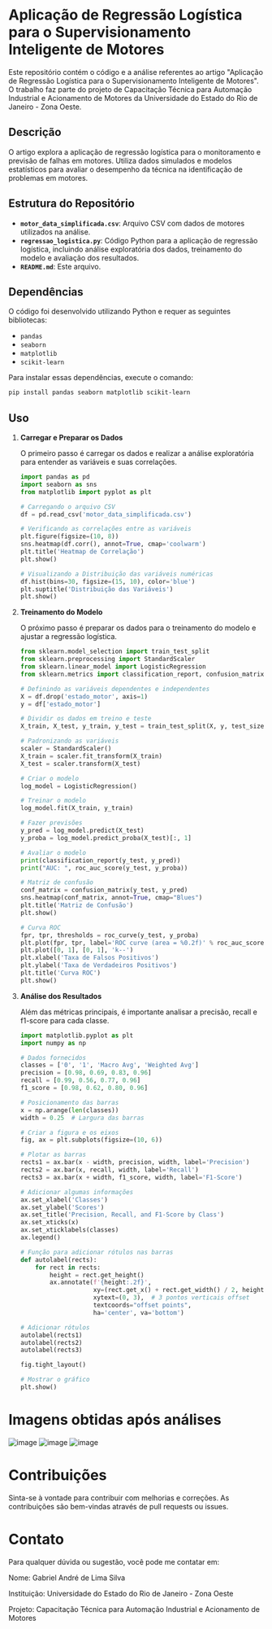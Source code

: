 # Aplicação de Regressão Logística para o Supervisionamento Inteligente de Motores

Este repositório contém o código e a análise referentes ao artigo "Aplicação de Regressão Logística para o Supervisionamento Inteligente de Motores". O trabalho faz parte do projeto de Capacitação Técnica para Automação Industrial e Acionamento de Motores da Universidade do Estado do Rio de Janeiro - Zona Oeste.

## Descrição

O artigo explora a aplicação de regressão logística para o monitoramento e previsão de falhas em motores. Utiliza dados simulados e modelos estatísticos para avaliar o desempenho da técnica na identificação de problemas em motores.

## Estrutura do Repositório

- **`motor_data_simplificada.csv`**: Arquivo CSV com dados de motores utilizados na análise.
- **`regressao_logistica.py`**: Código Python para a aplicação de regressão logística, incluindo análise exploratória dos dados, treinamento do modelo e avaliação dos resultados.
- **`README.md`**: Este arquivo.

## Dependências

O código foi desenvolvido utilizando Python e requer as seguintes bibliotecas:

- `pandas`
- `seaborn`
- `matplotlib`
- `scikit-learn`

Para instalar essas dependências, execute o comando:

```bash
pip install pandas seaborn matplotlib scikit-learn
```

## Uso

1. **Carregar e Preparar os Dados**

   O primeiro passo é carregar os dados e realizar a análise exploratória para entender as variáveis e suas correlações.

   ```python
   import pandas as pd
   import seaborn as sns
   from matplotlib import pyplot as plt

   # Carregando o arquivo CSV
   df = pd.read_csv('motor_data_simplificada.csv')

   # Verificando as correlações entre as variáveis
   plt.figure(figsize=(10, 8))
   sns.heatmap(df.corr(), annot=True, cmap='coolwarm')
   plt.title('Heatmap de Correlação')
   plt.show()

   # Visualizando a Distribuição das variáveis numéricas
   df.hist(bins=30, figsize=(15, 10), color='blue')
   plt.suptitle('Distribuição das Variáveis')
   plt.show()
   ```
2. **Treinamento do Modelo**
   
    O próximo passo é preparar os dados para o treinamento do modelo e ajustar a regressão logística.
  
    ```python
    from sklearn.model_selection import train_test_split
    from sklearn.preprocessing import StandardScaler
    from sklearn.linear_model import LogisticRegression
    from sklearn.metrics import classification_report, confusion_matrix, roc_auc_score, roc_curve
    
    # Definindo as variáveis dependentes e independentes
    X = df.drop('estado_motor', axis=1)
    y = df['estado_motor']
    
    # Dividir os dados em treino e teste
    X_train, X_test, y_train, y_test = train_test_split(X, y, test_size=0.3, random_state=42)
    
    # Padronizando as variáveis
    scaler = StandardScaler()
    X_train = scaler.fit_transform(X_train)
    X_test = scaler.transform(X_test)
    
    # Criar o modelo
    log_model = LogisticRegression()
    
    # Treinar o modelo
    log_model.fit(X_train, y_train)
    
    # Fazer previsões
    y_pred = log_model.predict(X_test)
    y_proba = log_model.predict_proba(X_test)[:, 1]
    
    # Avaliar o modelo
    print(classification_report(y_test, y_pred))
    print("AUC: ", roc_auc_score(y_test, y_proba))
    
    # Matriz de confusão
    conf_matrix = confusion_matrix(y_test, y_pred)
    sns.heatmap(conf_matrix, annot=True, cmap="Blues")
    plt.title('Matriz de Confusão')
    plt.show()
    
    # Curva ROC
    fpr, tpr, thresholds = roc_curve(y_test, y_proba)
    plt.plot(fpr, tpr, label='ROC curve (area = %0.2f)' % roc_auc_score(y_test, y_proba))
    plt.plot([0, 1], [0, 1], 'k--')
    plt.xlabel('Taxa de Falsos Positivos')
    plt.ylabel('Taxa de Verdadeiros Positivos')
    plt.title('Curva ROC')
    plt.show()
    ```
3. **Análise dos Resultados**
   
    Além das métricas principais, é importante analisar a precisão, recall e f1-score para cada classe.
    
    ```python
    import matplotlib.pyplot as plt
    import numpy as np
    
    # Dados fornecidos
    classes = ['0', '1', 'Macro Avg', 'Weighted Avg']
    precision = [0.98, 0.69, 0.83, 0.96]
    recall = [0.99, 0.56, 0.77, 0.96]
    f1_score = [0.98, 0.62, 0.80, 0.96]
    
    # Posicionamento das barras
    x = np.arange(len(classes))
    width = 0.25  # Largura das barras
    
    # Criar a figura e os eixos
    fig, ax = plt.subplots(figsize=(10, 6))
    
    # Plotar as barras
    rects1 = ax.bar(x - width, precision, width, label='Precision')
    rects2 = ax.bar(x, recall, width, label='Recall')
    rects3 = ax.bar(x + width, f1_score, width, label='F1-Score')
    
    # Adicionar algumas informações
    ax.set_xlabel('Classes')
    ax.set_ylabel('Scores')
    ax.set_title('Precision, Recall, and F1-Score by Class')
    ax.set_xticks(x)
    ax.set_xticklabels(classes)
    ax.legend()
    
    # Função para adicionar rótulos nas barras
    def autolabel(rects):
        for rect in rects:
            height = rect.get_height()
            ax.annotate(f'{height:.2f}',
                        xy=(rect.get_x() + rect.get_width() / 2, height),
                        xytext=(0, 3),  # 3 pontos verticais offset
                        textcoords="offset points",
                        ha='center', va='bottom')
    
    # Adicionar rótulos
    autolabel(rects1)
    autolabel(rects2)
    autolabel(rects3)
    
    fig.tight_layout()
    
    # Mostrar o gráfico
    plt.show()
    ```
# Imagens obtidas após análises
![image](https://github.com/user-attachments/assets/4dfb6f2d-f83f-41d2-9b7f-7403ecc2af2f)
![image](https://github.com/user-attachments/assets/d6e13605-1855-4e71-b1f4-8073a3adeef0)
![image](https://github.com/user-attachments/assets/1357e95f-f174-43b0-a79e-0d3ff142c483)


# Contribuições
Sinta-se à vontade para contribuir com melhorias e correções. As contribuições são bem-vindas através de pull requests ou issues.

# Contato
Para qualquer dúvida ou sugestão, você pode me contatar em:

Nome: Gabriel André de Lima Silva

Instituição: Universidade do Estado do Rio de Janeiro - Zona Oeste

Projeto: Capacitação Técnica para Automação Industrial e Acionamento de Motores
